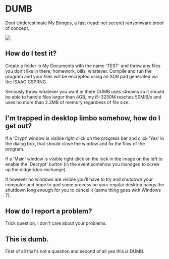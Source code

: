 # DUMB

Dont Underestimate My Bongos, a fast (read: not secure) ransomware proof of concept.

<img src="https://i.imgur.com/pl2CZJQ.png" />

## How do I test it?
Create a folder in My Documents with the name 'TEST' and throw any files you don't like in there; homework, bills, whatever. Compile and run the program and your files will be encrypted using an XOR pad generated via the ISAAC CSPRNG.

Seriously throw whatever you want in there DUMB uses streams so it should be able to handle files larger than 4GB, my i5-3230M reaches 50MiB/s and uses no more than 2.3MB of memory regardless of file size.

## I'm trapped in desktop limbo somehow, how do I get out?

If a 'Crypt' window is visible right click on the progress bar and click 'Yes' in the dialog box, that should close the window and fix the flow of the program.

If a 'Main' window is visible right click on the lock in the image on the left to enable the 'Decrypt' button (in the event somehow you managed to screw up the didgeridoo exchange).

If however no windows are visible you'll have to try and shutdown your computer and hope to god some process on your regular desktop hangs the shutdown long enough for you to cancel it (same thing goes with Windows 7).

## How do I report a problem?
Trick question, I don't care about your problems.

## This is dumb.
First of all that's not a question and second of all yes this *is* DUMB.